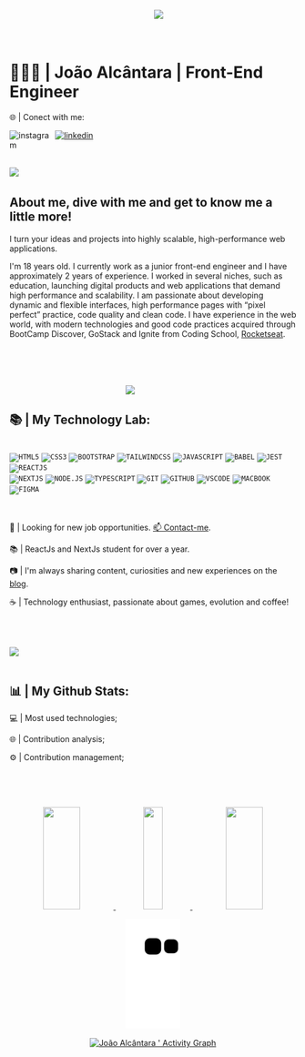 <img align="right" width="250px" style="margin-top:-20px" src="https://i.ibb.co/47nyCGT/cat-02.png">

</br>
</br>

<div dsplay="inline-block">
  <h1 align="left">👨🏽‍💻 | João Alcântara | Front-End Engineer</h1>
  <p>🌐 | Conect with me:</p>
 <a href="https://www.instagram.com/joaoalcantara.dev/">
    <img align="left" width="80px" src="https://i.ibb.co/qkGSp1D/instagram.png" alt="instagram" style="vertical-align:top;">
  </a> 
  <a href="https://www.linkedin.com/in/joaoalcantaradev/">
    <img width="80px" src="https://i.ibb.co/RyZx12b/linkedin.png" alt="linkedin" style="vertical-align:top;">
  </a>
</div>

</br>
</br>
</br>
</br>

<img align="left" width="250px" style="margin-top:-20px" src="https://i.ibb.co/2c8NbDb/image-4.png">

## About me, dive with me and get to know me a little more!

I turn your ideas and projects into highly scalable, high-performance web applications.

I'm 18 years old. I currently work as a junior front-end engineer and I have approximately 2 years of experience. I worked in several niches, such as education, launching digital products and web applications that demand high performance and scalability. I am passionate about developing dynamic and flexible interfaces, high performance pages with “pixel perfect” practice, code quality and clean code. I have experience in the web world, with modern technologies and good code practices acquired through BootCamp Discover, GoStack and Ignite from Coding School, [Rocketseat](https://github.com/Rocketseat).

</br>
</br>
</br>
</br>


<img width="300px" align="right" src="https://i.ibb.co/XzT9XRz/garage.png">
</br>

## 📚 | My Technology Lab:

</br>
<code><img width="40px" src="https://cdn.jsdelivr.net/gh/devicons/devicon/icons/html5/html5-original.svg" title="HTML5"/></code>
<code><img width="40px" src="https://cdn.jsdelivr.net/gh/devicons/devicon/icons/css3/css3-original.svg" title="CSS3"/></code>
<code><img width="40px" src="https://cdn.jsdelivr.net/gh/devicons/devicon/icons/bootstrap/bootstrap-original.svg" title="BOOTSTRAP"/></code>
<code><img width="40px" src="https://cdn.jsdelivr.net/gh/devicons/devicon/icons/tailwindcss/tailwindcss-plain.svg" title="TAILWINDCSS"/></code>
<code><img width="40px" src="https://cdn.jsdelivr.net/gh/devicons/devicon/icons/javascript/javascript-original.svg" title="JAVASCRIPT"/></code>
<code><img width="40px" src="https://cdn.jsdelivr.net/gh/devicons/devicon/icons/babel/babel-original.svg" title="BABEL"/></code>
<code><img width="40px" src="https://cdn.jsdelivr.net/gh/devicons/devicon/icons/jest/jest-plain.svg" title="JEST"/></code>
<code><img width="40px" src="https://cdn.jsdelivr.net/gh/devicons/devicon/icons/react/react-original.svg" title="REACTJS"/></code>
</br>
<code><img width="40px" src="https://cdn.jsdelivr.net/gh/devicons/devicon/icons/nextjs/nextjs-original.svg" title="NEXTJS"/></code>
<code><img width="40px" src="https://cdn.jsdelivr.net/gh/devicons/devicon/icons/nodejs/nodejs-original.svg" title="NODE.JS"/></code>
<code><img width="40px" src="https://cdn.jsdelivr.net/gh/devicons/devicon/icons/typescript/typescript-original.svg" title="TYPESCRIPT"/></code>
<code><img width="40px" src="https://cdn.jsdelivr.net/gh/devicons/devicon/icons/git/git-original.svg" title="GIT"/></code>
<code><img width="40px" src="https://cdn.jsdelivr.net/gh/devicons/devicon/icons/github/github-original.svg" title="GITHUB"/></code>
<code><img width="40px" src="https://cdn.jsdelivr.net/gh/devicons/devicon/icons/visualstudio/visualstudio-plain.svg" title="VSCODE"/></code>
<code><img width="40px" src="https://cdn.jsdelivr.net/gh/devicons/devicon/icons/apple/apple-original.svg" title="MACBOOK"/></code>
<code><img width="40px" src="https://cdn.jsdelivr.net/gh/devicons/devicon/icons/figma/figma-original.svg" title="FIGMA"/></code>
</br>
</br>
</br>

<div display="inline-block">
 <p align="left">💼 | Looking for new job opportunities. <a href="https://www.linkedin.com/in/joaoalcantaradev/">📫 Contact-me</a>.</p>
 <p align="left">📚 | ReactJs and NextJs student for over a year.</p>
 <p align="left">📷 | I'm always sharing content, curiosities and new experiences on the <a href="https://dev.to/joaoalcdev">blog</a>.</p>
 <p align="left">☕ | Technology enthusiast, passionate about games, evolution and coffee!</p>
</div>

</br>
</br>
</br>


<img width="300px" align="left" src="https://i.ibb.co/yFv981Y/image-8-removebg-preview.png">
</br>
</br>

## 📊 | My Github Stats:

<div display="inline-block">
 <p align="left">💻 | Most used technologies;</p>
 <p align="left">🌐 | Contribution analysis;</p>
 <p align="left">⚙️ | Contribution management;</p>
</div>

</br>
</br>
</br>
  
<p align="center" display="flex" width="100%">
  <a href="https://github.com/joaoalcdev/" align="center">
    <img width="36%" height="180em" display="flex" src="https://github-readme-stats.vercel.app/api?username=joaoalcdev&show_icons=true&theme=algolia&include_all_commits=true&count_private=true" />
    <img width="26%" height="180em" display="flex" src="https://github-readme-stats.vercel.app/api/top-langs/?username=joaoalcdev&layout=compact&langs_count=7&theme=algolia"/>
    <img width="36%" height="180em" display="flex" src="https://github-readme-streak-stats.herokuapp.com/?user=joaoalcdev&theme=algolia&hide_border=false" />
  </a>
</p>


<a href="https://github.com/joaoalcdev/" align="center">
  <div width="100%">
    
  ![Snake animation](https://github.com/joaoalcdev/joaoalcdev/blob/output/github-contribution-grid-snake.svg)
    
  ![João Alcântara ' Activity Graph](https://activity-graph.herokuapp.com/graph?username=joaoalcdev&custom_title=JoaoAlcantara%20Contribution%20Graph&theme=algolia&bg_color=040F2C&hide_border=false&line=1E7996&point=30FBAA)
    
  </div>
</a>

</br>
</br>
</br>
